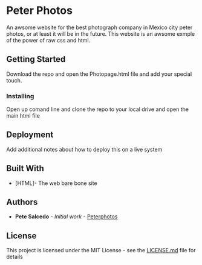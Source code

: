 # Peter Photos 

An awsome website for the best photograph company in Mexico city peter photos, or at least it will be in the future. This website is an awsome exmple of the power of raw css and html.

## Getting Started

Download the repo and open the Photopage.html file and add your special touch.

### Installing

Open up comand line and clone the repo to your local drive and open the main html file

## Deployment

Add additional notes about how to deploy this on a live system

## Built With

* [HTML]- The web bare bone site
## Authors

* **Pete Salcedo** - *Initial work* - [Peterphotos](https://github.com/PeteSalcedo/PeterPhotos.git)

## License

This project is licensed under the MIT License - see the [LICENSE.md](LICENSE.md) file for details

